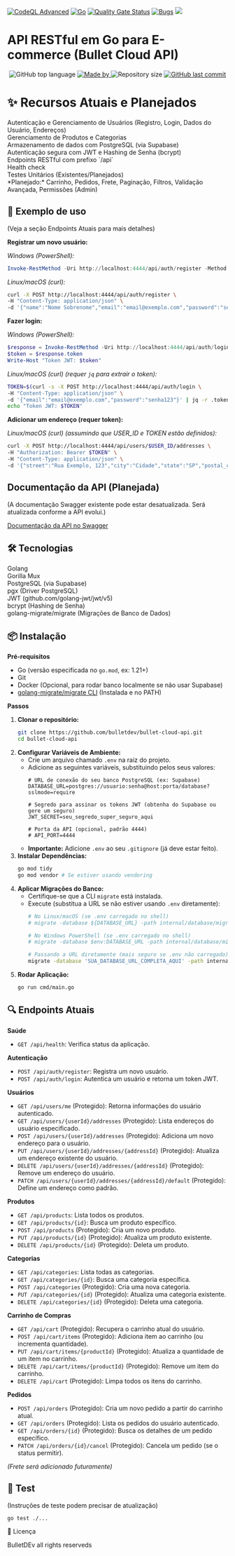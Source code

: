 <p align="center">
  
[![CodeQL Advanced](https://github.com/Bulletdev/bullet-cloud-api/actions/workflows/codeql.yml/badge.svg)](https://github.com/Bulletdev/bullet-cloud-api/actions/workflows/codeql.yml)
[![Go](https://github.com/Bulletdev/bullet-cloud-api/actions/workflows/go.yml/badge.svg)](https://github.com/Bulletdev/bullet-cloud-api/actions/workflows/go.yml)
[![Quality Gate Status](https://sonarcloud.io/api/project_badges/measure?project=Bulletdev_Arremate-certo&metric=alert_status)](https://sonarcloud.io/summary/new_code?id=Bulletdev_Arremate-certo)
[![Bugs](https://sonarcloud.io/api/project_badges/measure?project=Bulletdev_Arremate-certo&metric=bugs)](https://sonarcloud.io/summary/new_code?id=Bulletdev_Arremate-certo)
<img src="https://img.shields.io/badge/status-Em%20Desenvolvimento-Orange"> 
</p>     
   
# API RESTful em Go para E-commerce (Bullet Cloud API)
 
<p align="center"> 
  <img alt="GitHub top language" src="https://img.shields.io/github/languages/top/Bulletdev/bullet-cloud-api?color=04D361&labelColor=000000">  
  
  <a href="https://www.linkedin.com/in/Michael-Bullet/">
    <img alt="Made by" src="https://img.shields.io/static/v1?label=made%20by&message=Michael%20Bullet&color=04D361&labelColor=000000">
  </a>  
  
  <img alt="Repository size" src="https://img.shields.io/github/repo-size/bulletdev/bullet-cloud-api?color=04D361&labelColor=000000">
  
  <a href="https://github.com/Bulletdev/bullet-cloud-api/commits/master">
    <img alt="GitHub last commit" src="https://img.shields.io/github/last-commit/bulletdev/bullet-cloud-api?color=04D361&labelColor=000000">
  </a>
</p>

# ✨ Recursos Atuais e Planejados
<div>
Autenticação e Gerenciamento de Usuários (Registro, Login, Dados do Usuário, Endereços)
</div>  
<div>
Gerenciamento de Produtos e Categorias
</div>
<div>
Armazenamento de dados com PostgreSQL (via Supabase)
</div> 
<div>
Autenticação segura com JWT e Hashing de Senha (bcrypt)
</div> 
<div>
Endpoints RESTful com prefixo `/api`
</div> 
<div>
Health check
</div> 
<div> 
Testes Unitários (Existentes/Planejados)
</div> 
<div>
*Planejado:* Carrinho, Pedidos, Frete, Paginação, Filtros, Validação Avançada, Permissões (Admin)
</div>

## 🚀 Exemplo de uso

(Veja a seção Endpoints Atuais para mais detalhes)

**Registrar um novo usuário:**

*Windows (PowerShell):*
```powershell
Invoke-RestMethod -Uri http://localhost:4444/api/auth/register -Method POST -ContentType "application/json" -Body '{"name":"Nome Sobrenome","email":"email@exemplo.com","password":"senha123"}'
```
*Linux/macOS (curl):*
```bash
curl -X POST http://localhost:4444/api/auth/register \
-H "Content-Type: application/json" \
-d '{"name":"Nome Sobrenome","email":"email@exemplo.com","password":"senha123"}'
```

**Fazer login:**

*Windows (PowerShell):*
```powershell
$response = Invoke-RestMethod -Uri http://localhost:4444/api/auth/login -Method POST -ContentType "application/json" -Body '{"email":"email@exemplo.com","password":"senha123"}'
$token = $response.token
Write-Host "Token JWT: $token"
```
*Linux/macOS (curl) (requer `jq` para extrair o token):*
```bash
TOKEN=$(curl -s -X POST http://localhost:4444/api/auth/login \
-H "Content-Type: application/json" \
-d '{"email":"email@exemplo.com","password":"senha123"}' | jq -r .token)
echo "Token JWT: $TOKEN"
```

**Adicionar um endereço (requer token):**

*Linux/macOS (curl) (assumindo que USER_ID e TOKEN estão definidos):*
```bash
curl -X POST http://localhost:4444/api/users/$USER_ID/addresses \
-H "Authorization: Bearer $TOKEN" \
-H "Content-Type: application/json" \
-d '{"street":"Rua Exemplo, 123","city":"Cidade","state":"SP","postal_code":"12345-678","country":"Brasil","is_default":true}'
```

## Documentação da API (Planejada)

(A documentação Swagger existente pode estar desatualizada. Será atualizada conforme a API evolui.)

[Documentação da API no Swagger](https://app.swaggerhub.com/apis-docs/bulletcloud/Estoque/1.1) 


## 🛠 Tecnologias

<div>
Golang
</div> 
<div>  
Gorilla Mux
</div> 
<div>
PostgreSQL (via Supabase)
</div>
<div>
pgx (Driver PostgreSQL)
</div>
<div>
JWT (github.com/golang-jwt/jwt/v5)
</div>
<div>
bcrypt (Hashing de Senha)
</div>
<div>
golang-migrate/migrate (Migrações de Banco de Dados)
</div>


## 📦 Instalação

**Pré-requisitos**

*   Go (versão especificada no `go.mod`, ex: 1.21+)
*   Git
*   Docker (Opcional, para rodar banco localmente se não usar Supabase)
*   [golang-migrate/migrate CLI](https://github.com/golang-migrate/migrate/tree/master/cmd/migrate) (Instalada e no PATH)

**Passos**

1.  **Clonar o repositório:**
    ```bash
    git clone https://github.com/bulletdev/bullet-cloud-api.git
    cd bullet-cloud-api
    ```
2.  **Configurar Variáveis de Ambiente:**
    *   Crie um arquivo chamado `.env` na raiz do projeto.
    *   Adicione as seguintes variáveis, substituindo pelos seus valores:
        ```env
        # URL de conexão do seu banco PostgreSQL (ex: Supabase)
        DATABASE_URL=postgres://usuario:senha@host:porta/database?sslmode=require
        
        # Segredo para assinar os tokens JWT (obtenha do Supabase ou gere um seguro)
        JWT_SECRET=seu_segredo_super_seguro_aqui 
        
        # Porta da API (opcional, padrão 4444)
        # API_PORT=4444 
        ```
    *   **Importante:** Adicione `.env` ao seu `.gitignore` (já deve estar feito).
3.  **Instalar Dependências:**
    ```bash
    go mod tidy
    go mod vendor # Se estiver usando vendoring
    ```
4.  **Aplicar Migrações do Banco:**
    *   Certifique-se que a CLI `migrate` está instalada.
    *   Execute (substitua a URL se não estiver usando `.env` diretamente):
        ```bash
        # No Linux/macOS (se .env carregado no shell)
        # migrate -database ${DATABASE_URL} -path internal/database/migrations up
        
        # No Windows PowerShell (se .env carregado no shell)
        # migrate -database $env:DATABASE_URL -path internal/database/migrations up
        
        # Passando a URL diretamente (mais seguro se .env não carregado)
        migrate -database 'SUA_DATABASE_URL_COMPLETA_AQUI' -path internal/database/migrations up 
        ```
5.  **Rodar Aplicação:**
    ```bash
    go run cmd/main.go
    ```

## 🔍 Endpoints Atuais

**Saúde**
*   `GET /api/health`: Verifica status da aplicação.

**Autenticação**
*   `POST /api/auth/register`: Registra um novo usuário.
*   `POST /api/auth/login`: Autentica um usuário e retorna um token JWT.

**Usuários**
*   `GET /api/users/me` (Protegido): Retorna informações do usuário autenticado.
*   `GET /api/users/{userId}/addresses` (Protegido): Lista endereços do usuário especificado.
*   `POST /api/users/{userId}/addresses` (Protegido): Adiciona um novo endereço para o usuário.
*   `PUT /api/users/{userId}/addresses/{addressId}` (Protegido): Atualiza um endereço existente do usuário.
*   `DELETE /api/users/{userId}/addresses/{addressId}` (Protegido): Remove um endereço do usuário.
*   `PATCH /api/users/{userId}/addresses/{addressId}/default` (Protegido): Define um endereço como padrão.

**Produtos**
*   `GET /api/products`: Lista todos os produtos.
*   `GET /api/products/{id}`: Busca um produto específico.
*   `POST /api/products` (Protegido): Cria um novo produto.
*   `PUT /api/products/{id}` (Protegido): Atualiza um produto existente.
*   `DELETE /api/products/{id}` (Protegido): Deleta um produto.

**Categorias**
*   `GET /api/categories`: Lista todas as categorias.
*   `GET /api/categories/{id}`: Busca uma categoria específica.
*   `POST /api/categories` (Protegido): Cria uma nova categoria.
*   `PUT /api/categories/{id}` (Protegido): Atualiza uma categoria existente.
*   `DELETE /api/categories/{id}` (Protegido): Deleta uma categoria.

**Carrinho de Compras**
*   `GET /api/cart` (Protegido): Recupera o carrinho atual do usuário.
*   `POST /api/cart/items` (Protegido): Adiciona item ao carrinho (ou incrementa quantidade).
*   `PUT /api/cart/items/{productId}` (Protegido): Atualiza a quantidade de um item no carrinho.
*   `DELETE /api/cart/items/{productId}` (Protegido): Remove um item do carrinho.
*   `DELETE /api/cart` (Protegido): Limpa todos os itens do carrinho.

**Pedidos**
*   `POST /api/orders` (Protegido): Cria um novo pedido a partir do carrinho atual.
*   `GET /api/orders` (Protegido): Lista os pedidos do usuário autenticado.
*   `GET /api/orders/{id}` (Protegido): Busca os detalhes de um pedido específico.
*   `PATCH /api/orders/{id}/cancel` (Protegido): Cancela um pedido (se o status permitir).

*(Frete será adicionado futuramente)*


## 🧪 Test

(Instruções de teste podem precisar de atualização)

```bash
go test ./...
```

📄 Licença

BulletDEv all rights reserveds
